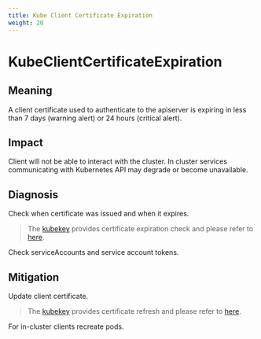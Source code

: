 ```yaml
---
title: Kube Client Certificate Expiration
weight: 20
---
```


# KubeClientCertificateExpiration

## Meaning

A client certificate used to authenticate to the apiserver is expiring in less than 7 days (warning alert) or 24 hours (critical alert).

## Impact

Client will not be able to interact with the cluster.
In cluster services communicating with Kubernetes API may degrade or become unavailable.

## Diagnosis

Check when certificate was issued and when it expires.

> The [kubekey](https://github.com/kubesphere/kubekey.git) provides certificate expiration check and please refer to [here](https://github.com/kubesphere/kubekey/blob/master/docs/check-renew-certificate.md#check-certificate-expiration).  

Check serviceAccounts and service account tokens.

## Mitigation

Update client certificate.

> The [kubekey](https://github.com/kubesphere/kubekey.git) provides certificate refresh and please refer to [here](https://github.com/kubesphere/kubekey/blob/master/docs/check-renew-certificate.md#renew-certificate). 

For in-cluster clients recreate pods.
